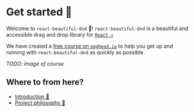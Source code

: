 # Get started 👋

Welcome to `react-beautiful-dnd` 🎉! `react-beautiful-dnd` is a beautiful and accessible drag and drop library for [`React ⚛️`](http://reactjs.org)

We have created a [free course on `egghead.io`](https://egghead.io/courses/beautiful-and-accessible-drag-and-drop-with-react-beautiful-dnd) to help you get up and running with `react-beautiful-dnd` as quickly as possible.

_TODO: image of course_

## Where to from here?

- [Introduction 📖](/core-concepts/introduction)
- [Project philosophy 🤔](/core-concepts/philosphy)

